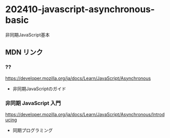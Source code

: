 # 202410-javascript-asynchronous-basic
非同期JavaScript基本

## MDN リンク

### ??

https://developer.mozilla.org/ja/docs/Learn/JavaScript/Asynchronous

- 非同期JavaScriptのガイド

### 非同期 JavaScript 入門

https://developer.mozilla.org/ja/docs/Learn/JavaScript/Asynchronous/Introducing

- 同期プログラミング

